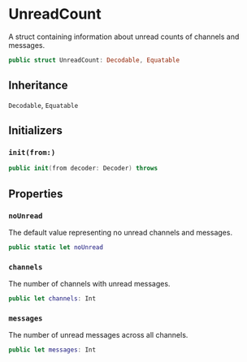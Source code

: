 # UnreadCount

A struct containing information about unread counts of channels and messages.

``` swift
public struct UnreadCount: Decodable, Equatable 
```

## Inheritance

`Decodable`, `Equatable`

## Initializers

### `init(from:)`

``` swift
public init(from decoder: Decoder) throws 
```

## Properties

### `noUnread`

The default value representing no unread channels and messages.

``` swift
public static let noUnread 
```

### `channels`

The number of channels with unread messages.

``` swift
public let channels: Int
```

### `messages`

The number of unread messages across all channels.

``` swift
public let messages: Int
```
